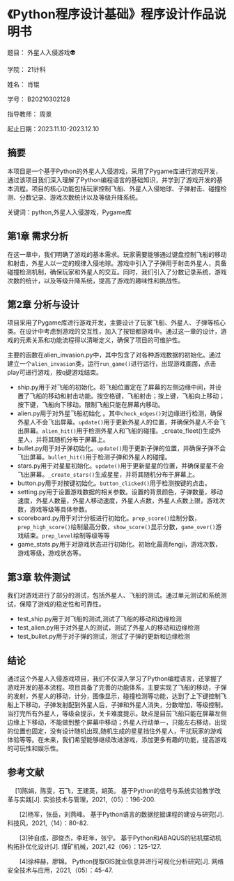 # 《Python程序设计基础》程序设计作品说明书

题目： 外星人入侵游戏👽

学院： 21计科

姓名： 肖锟

学号： B20210302128

指导教师： 周景

起止日期：2023.11.10-2023.12.10

## 摘要

本项目是一个基于Python的外星人入侵游戏，采用了Pygame库进行游戏开发，通过该项目我们深入理解了Python编程语言的基础知识，并学到了游戏开发的基本流程。项目的核心功能包括玩家控制飞船、外星人入侵地球、子弹射击、碰撞检测、分数记录、游戏次数统计以及等级升降系统。

关键词：python,外星人入侵游戏，Pygame库

## 第1章 需求分析

在这一章中，我们明确了游戏的基本需求。玩家需要能够通过键盘控制飞船的移动和射击，外星人以一定的规律入侵地球。游戏中引入了子弹用于射击外星人，具备碰撞检测机制，确保玩家和外星人的交互。同时，我们引入了分数记录系统，游戏次数的统计，以及等级升降系统，提高了游戏的趣味性和挑战性。

## 第2章 分析与设计

项目采用了Pygame库进行游戏开发，主要设计了玩家飞船、外星人、子弹等核心类。在设计中考虑到游戏的交互性，加入了按钮都游戏中。通过这一章的设计，游戏的元素关系和功能流程得以清晰定义，确保了项目的可维护性。

主要的函数在alien_invasion.py中，其中包含了对各种游戏数据的初始化。通过建立一个`alien_invasion`类，运行`run_game()`进行运行，出现游戏画面，点击play可进行游戏，按q键游戏结束。

- ship.py用于对飞船的初始化。将飞船位置定在了屏幕的左侧边缘中间，并设置了飞船的移动和射击功能。按空格键，飞船射击；按上键，飞船向上移动；按下键，飞船向下移动。限制飞船只能在屏幕内移动。
- alien.py用于对外星飞船初始化 。其中`check_edges()`对边缘进行检测，确保外星人不会飞出屏幕。`update()`用于更新外星人的位置，并确保外星人不会飞出屏幕。`alien_hit()`用于检测外星人和飞船的碰撞。_create_fleet()生成外星人，并将其随机分布于屏幕上。
- bullet.py用于对子弹初始化。`update()`用于更新子弹的位置，并确保子弹不会飞出屏幕。`bullet_hit()`用于检测子弹和外星人的碰撞。
- stars.py用于对星星初始化。`update()`用于更新星星的位置，并确保星星不会飞出屏幕。`_create_stars()`生成星星，并将其随机分布于屏幕上。
-  button.py用于对按键初始化。`button_clicked()`用于检测按键的点击。
- setting.py用于设置游戏数据的相关参数。设置的背景颜色，子弹数量，移动速度，外星人数量，外星人移动速度，外星人点数，外星人点数上限，游戏次数，游戏等级等具体参数。
- scoreboard.py用于对计分板进行初始化。`prep_score()`绘制分数，`prep_high_score()`绘制最高分数，`show_score()`显示分数，`game_over()`游戏结束。`prep_level`绘制等级等等
- game_stats.py用于对游戏状态进行初始化。初始化最高fengji，游戏次数，游戏等级，游戏状态等。
  
## 第3章 软件测试

我们对游戏进行了部分的测试，包括外星人、飞船的测试。通过单元测试和系统测试，保障了游戏的稳定性和可靠性。

- test_ship.py用于对飞船的测试,测试了飞船的移动和边缘检测
- test_alien.py用于对外星人的测试，测试了外星人的移动和边缘检测
- test_bullet.py用于对子弹的测试，测试了子弹的更新和边缘检测

## 结论

通过这个外星人入侵游戏项目，我们不仅深入学习了Python编程语言，还掌握了游戏开发的基本流程。项目具备了完善的功能体系，主要实现了飞船的移动，子弹的发射，外星人的移动，计分，图像显示，碰撞检测等功能，达到了上下键控制飞船上下移动，子弹发射配到外星人后，子弹和外星人消失，分数增加，等级控制，当打完所有外星人，等级会提示，关卡难度提示。缺点是目前飞船只能在屏幕左侧边缘上下移动，不能做到整个屏幕中移动；外星人行动单一，只能左右移动，出现的位置也固定，没有设计随机出现,随机生成的星星挡住外星人，干扰玩家的游戏体验等等。在未来，我们希望能够继续改进游戏，添加更多有趣的功能，提高游戏的可玩性和娱乐性。

## 参考文献

　  [1]陈娟，陈雯，石飞，王建英，胡英。 基于Python的信号与系统实验教学改革与实践[J]. 实验技术与管理，2021,（05）：196-200.

　　[2]杨军，张岳，刘燕峰。 基于Python语言的数据挖掘课程的建设与研究[J]. 科技风，2021,（14）：80-82.

　　[3]钟自成，邵俊杰，李旺年，张宁。 基于Python和ABAQUS的钻机摆动机构拓扑优化设计[J]. 煤矿机械，2021,42（06）：125-127.

　　[4]徐梓赫，廖锦。 Python提取GIS就业信息并进行可视化分析研究[J]. 网络安全技术与应用，2021,（05）：45-47.
